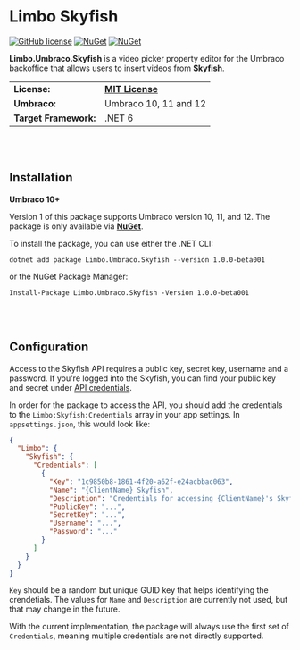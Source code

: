 ﻿# Limbo Skyfish

[![GitHub license](https://img.shields.io/badge/license-MIT-blue.svg)](https://github.com/limbo-works/Limbo.Umbraco.Skyfish/blob/v1/main/LICENSE.md)
[![NuGet](https://img.shields.io/nuget/vpre/Limbo.Umbraco.Skyfish.svg)](https://www.nuget.org/packages/Limbo.Umbraco.Skyfish)
[![NuGet](https://img.shields.io/nuget/dt/Limbo.Umbraco.Skyfish.svg)](https://www.nuget.org/packages/Limbo.Umbraco.Skyfish)
<!--[![Umbraco Marketplace](https://img.shields.io/badge/umbraco-marketplace-%233544B1)](https://marketplace.umbraco.com/package/limbo.umbraco.skyfish)-->

**Limbo.Umbraco.Skyfish** is a video picker property editor for the Umbraco backoffice that allows users to insert videos from [**Skyfish**](https://www.skyfish.com/).

<table>
  <tr>
    <td><strong>License:</strong></td>
    <td><a href="https://github.com/limbo-works/Limbo.Umbraco.Skyfish/blob/v1/main/LICENSE.md"><strong>MIT License</strong></a></td>
  </tr>
  <tr>
    <td><strong>Umbraco:</strong></td>
    <td>
      Umbraco 10, 11 and 12
    </td>
  </tr>
  <tr>
    <td><strong>Target Framework:</strong></td>
    <td>
      .NET 6
    </td>
  </tr>
</table>






<br /><br />

## Installation

**Umbraco 10+**  

Version 1 of this package supports Umbraco version 10, 11, and 12. The package is only available via [**NuGet**](https://www.nuget.org/packages/Limbo.Umbraco.Skyfish/1.0.0-beta001).

To install the package, you can use either the .NET CLI:

```
dotnet add package Limbo.Umbraco.Skyfish --version 1.0.0-beta001
```

or the NuGet Package Manager:

```
Install-Package Limbo.Umbraco.Skyfish -Version 1.0.0-beta001
```





<br /><br />

## Configuration

Access to the Skyfish API requires a public key, secret key, username and a password. If you're logged into the Skyfish, you can find your public key and secret under [API credentials](https://www.skyfish.com/account/api).

In order for the package to access the API, you should add the credentials to the `Limbo:Skyfish:Credentials` array in your app settings. In `appsettings.json`, this would look like:

```json
{
  "Limbo": {
    "Skyfish": {
      "Credentials": [
        {
          "Key": "1c9850b8-1861-4f20-a62f-e24acbbac063",
          "Name": "{ClientName} Skyfish",
          "Description": "Credentials for accessing {ClientName}'s Skyfish account via {email}",
          "PublicKey": "...",
          "SecretKey": "...",
          "Username": "...",
          "Password": "..."
        }
      ]
    }
  }
}
```

`Key` should be a random but unique GUID key that helps identifying the crendetials. The values for `Name` and `Description` are currently not used, but that may change in the future.

With the current implementation, the package will always use the first set of `Credentials`, meaning multiple credentials are not directly supported.
